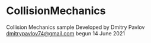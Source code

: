 # CollisionMechanics
Collision Mechanics sample
Developed by Dmitry Pavlov dmitrypavlov74@gmail.com
begun 14 June 2021
